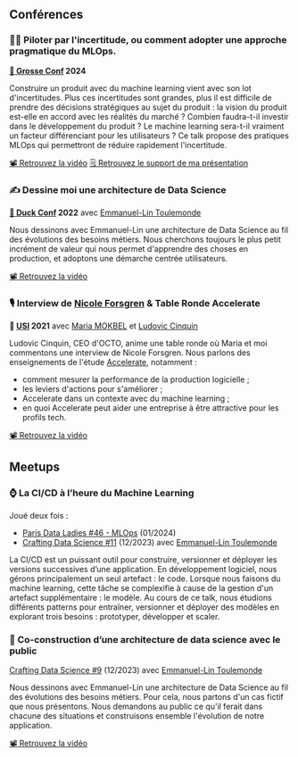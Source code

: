 ## Conférences 

### 👩‍✈️ Piloter par l'incertitude, ou comment adopter une approche pragmatique du MLOps.

**[🐼 Grosse Conf](https://www.lagrosseconf.com/) 2024**

Construire un produit avec du machine learning vient avec son lot d'incertitudes.
Plus ces incertitudes sont grandes, plus il est difficile de prendre des décisions stratégiques au sujet du produit :
la vision du produit est-elle en accord avec les réalités du marché ?
Combien faudra-t-il investir dans le développement du produit ?
Le machine learning sera-t-il vraiment un facteur différenciant pour les utilisateurs ?
Ce talk propose des pratiques MLOps qui permettront de réduire rapidement l'incertitude.

[📽 Retrouvez la vidéo](https://www.youtube.com/watch?v=wnextp_2I4w)
[🗒️ Retrouvez le support de ma présentation](https://github.com/sofcalca/talks/blob/main/2024%20-%20Piloter%20par%20l'incertitude%2C%20ou%20comment%20adopter%20une%20approche%20pragmatique%20du%20MLOps.pdf)

### ✍ Dessine moi une architecture de Data Science

**[🦆 Duck Conf](https://www.laduckconf.com/) 2022**
avec [Emmanuel-Lin Toulemonde](https://www.linkedin.com/in/emmanuel-lin-toulemonde-271a5742/)

Nous dessinons avec Emmanuel-Lin une architecture de Data Science au fil des évolutions des besoins métiers.
Nous cherchons toujours le plus petit incrément de valeur qui nous permet d'apprendre des choses en production,
et adoptons une démarche centrée utilisateurs.

[📽 Retrouvez la vidéo](https://www.youtube.com/watch?v=7jyyBaV8jjI)

### 🎙 Interview de [Nicole Forsgren](https://nicolefv.com/) & Table Ronde Accelerate

**🎤 [USI](https://usievents.com/) 2021**
avec [Maria MOKBEL](https://www.linkedin.com/in/maria-mokbel-b4590512a/) et [Ludovic Cinquin](https://www.linkedin.com/in/ludoviccinquin/)

Ludovic Cinquin, CEO d'OCTO, anime une table ronde où Maria et moi commentons une interview de Nicole Forsgren.
Nous parlons des enseignements de l'étude [Accelerate](https://learning.oreilly.com/library/view/accelerate/9781457191435/), notamment :
- comment mesurer la performance de la production logicielle ;
- les leviers d'actions pour s'améliorer ;
- Accelerate dans un contexte avec du machine learning ;
- en quoi Accelerate peut aider une entreprise à être attractive pour les profils tech.

[📽 Retrouvez la vidéo](https://www.youtube.com/watch?v=W_UEuDrMNQU)

## Meetups

### ⌚ La CI/CD à l’heure du Machine Learning

Joué deux fois :
- [Paris Data Ladies #46 - MLOps](https://www.meetup.com/fr-FR/paris-dataladies/events/298052659/) (01/2024)
- [Crafting Data Science #11](https://www.meetup.com/fr-FR/crafting-datascience/events/297496877/) (12/2023) 
avec [Emmanuel-Lin Toulemonde](https://www.linkedin.com/in/emmanuel-lin-toulemonde-271a5742/)

La CI/CD est un puissant outil pour construire, versionner et déployer les versions successives d’une application.
En développement logiciel, nous gérons principalement un seul artefact : le code.
Lorsque nous faisons du machine learning, cette tâche se complexifie à cause de la gestion d'un artefact supplémentaire : le modèle.
Au cours de ce talk, nous étudions différents patterns pour entraîner,
versionner et déployer des modèles en explorant trois besoins : prototyper, développer et scaler.

### 📐 Co-construction d’une architecture de data science avec le public

[Crafting Data Science #9](https://www.meetup.com/fr-FR/crafting-datascience/events/289540895/) (12/2023) 
avec [Emmanuel-Lin Toulemonde](https://www.linkedin.com/in/emmanuel-lin-toulemonde-271a5742/)

Nous dessinons avec Emmanuel-Lin une architecture de Data Science au fil des évolutions des besoins métiers.
Pour cela, nous partons d'un cas fictif que nous présentons.
Nous demandons au public ce qu'il ferait dans chacune des situations et construisons ensemble l'évolution de notre application.

[📽 Retrouvez la vidéo](https://www.youtube.com/watch?v=F7u3lCohVcQ)




